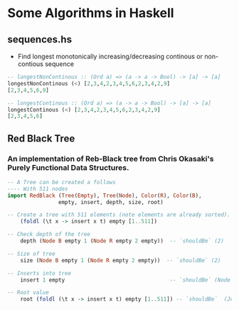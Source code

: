 # Some Algorithms in Haskell

## sequences.hs
- Find longest monotonically increasing/decreasing continous or non-contious sequence
```haskell
-- longestNonContinous :: (Ord a) => (a -> a -> Bool) -> [a] -> [a]
longestNonContinous (<) [2,3,4,2,3,4,5,6,2,3,4,2,9]
[2,3,4,5,6,9]
```

```haskell
-- longestContinous :: (Ord a) => (a -> a -> Bool) -> [a] -> [a]
longestContinous (<) [2,3,4,2,3,4,5,6,2,3,4,2,9]
[2,3,4,5,6]
```

## Red Black Tree
### An implementation of Reb-Black tree from Chris Okasaki's Purely Functional Data Structures.
```haskell
-- A Tree can be created a follows
---- With 511 nodes
import RedBlack (Tree(Empty), Tree(Node), Color(R), Color(B),
                empty, insert, depth, size, root)

-- Create a tree with 511 elements (note elements are already sorted).
    (foldl (\t x -> insert x t) empty [1..511])

-- Check depth of the tree
    depth (Node B empty 1 (Node R empty 2 empty))  -- `shouldBe` (2)

-- Size of tree
    size (Node B empty 1 (Node R empty 2 empty))  -- `shouldBe` (2)

-- Inserts into tree
    insert 1 empty                                 -- `shouldBe` (Node B empty 1 empty)

-- Root value 
    root (foldl (\t x -> insert x t) empty [1..511]) -- `shouldBe`  (Just 256)

```




 




